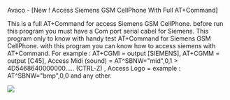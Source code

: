 Avaco - [New ! Access Siemens GSM CellPhone With Full AT+Command]

This is a full AT+Command for access Siemens GSM CellPhone.
before run this program you must have a Com port serial cabel for Siemens.
This program only to know with handy test AT+Command for Siemens GSM CellPhone.
with this program you can know how to access siemens with AT+Command.
For example : AT+CGMI = output [SIEMENS], AT+CGMM = output [C45], Access Midi (sound) = AT^SBNW="mid",0,1 > 4D5468640000000..... (CTRL-Z)
, Access Logo = example : AT^SBNW="bmp",0,0 and any other.  

<img border="0" src="https://www.planet-source-code.com/upload_PSC/screenshots/PIC2002104318386246.gif" />
